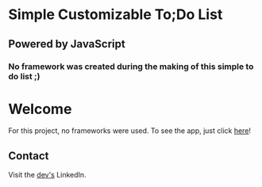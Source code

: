 # Simple Customizable To;Do List 

## Powered by JavaScript

### No framework was created during the making of this simple to do list ;)

# Welcome

For this project, no frameworks were used. To see the app, just click [here](https://sotoxp.github.io/simple-customizable-todo-list-javascript)!


## Contact

Visit the [dev's](https://www.linkedin.com/in/david-soto) LinkedIn.

